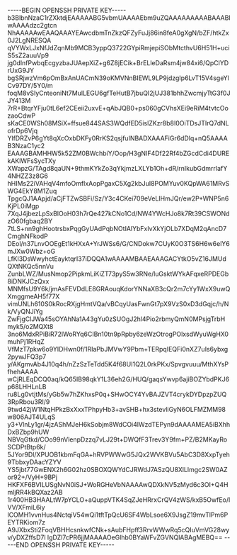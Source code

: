 -----BEGIN OPENSSH PRIVATE KEY-----
b3BlbnNzaC1rZXktdjEAAAAABG5vbmUAAAAEbm9uZQAAAAAAAAABAAABlwAAAAdzc2gtcn
NhAAAAAwEAAQAAAYEAwcdbmTnZkzQFZyFuJj86in8feA0gXgN/bZF/htkZx0J2LgNRESQA
qVYWxLJxNfJdZqnMb9MCB3yppQ3722GYpiRmjepiSObMtcthvU6H51H+uciS5sZ2auuVp9
jg0dlnfPwbqEcgyzbaJUAepXiZ+g6Z8jECik+BrELleDaRsm4jw84xi6/QpClYDrUxG9JY
bgSRjwzVm6pOmBxAnUACmN39oKMVNnBIEWL9LP9jdzgIp6LvT15V4sgeYlCv97DY/5Y0/m
foqM8vSIyCnteoniNt7MulLEGU6gfTeHutB7jbuQI2jUJ381bhhZwcmjyTtG3f0JJY413M
7rR+BtqrYFju0tL6ef2CEeii2uxvE+qAbJQB0+ps060gCVhsXEi9eRiM4tvtcOozaoCdwP
sKaCE0WSh08MSiX+ffsue844SAS3WQdfED5islZKzr8b8I0OiTDsJTIrQ7dNLofrDp6Vjq
YlfDRZvP6gYt8qXcOxbDKFy0RrKS2qsjfuINBADXAAAFiGr6dDlq+nQ5AAAAB3NzaC1yc2
EAAAGBAMHHW5k52ZM0BWchbiY/Oop/H3gNIF4Df22Rf4bZGcdCdi4DUREkAKlWFsSycTXy
XWapzG/TAgd8qaUN+9thmKYkZo3qYkjmzLXLYb1Oh+dR/rnIkubGdmrrlafY4NHZZ3z8G6
hHIMs22iVAHqV4mfoOmfIxAopPgaxC5Xg2kbJuI8POMYuv0KQpWA61MRvSWG4EkY8M1Zuq
TpgcQJ1AApjd/aCjFTZwSBFi/Sz/Y3c4CKei709eVeLIHmJQr/ew2P+WNP5n6KjPL0iMgp
7XqJ4jbezLpSxBlOoH03h7rQe427kCNo1Cd/NW4YWcHJo8k7Rt39CSWONdzO60fgbaq2BY
7tLS+nn9ghHootrsbxPqgGyUAdPqbNOtIAlYbFxIvXkYjOLb7XDqM2qAncD7CmghNFkodP
DEol/n37LnvOOEgEt1kHXxA+YrJWSs6/G/CNDokw7CUyK0O3TS6H6w6elY6mJXw0Wbz+oG
LfKl3DsWwyhctEayktqrI37iDQQA1wAAAAMBAAEAAAGACYtkO5vZ16JMUdQXtNKQc5nnVu
ZunbLWZ/MusNmop2PipkmLiKiZT73pyS5w3RNe/luGsktWYkAFqxeRPDEGb8iDNKJCzQxx
MNMfsU9Y6k/jmAsFEVDdLE8GRAouqKdorYNNaXB3cQr2m7cYy1WxX9uwQXmggmeAH5f77X
vimUNLh610S0kRocRXjgHmtVQa/vBCqyUasFwnGt7pX9VzS0xD3dGqjc/h/Nk/VyQNJiYg
ZwFjgClJWa45sOYAhNa1A43gYu0zSUOgJ2hl4Pio2rbmyQmN0MPsjgTrbHmyk5/o2MQXt8
3no6MdxRPiBiR72lWoRYq6CIBn10tn9pRpby6zeWzOtrogPOlxsdWyuWgHX0muhPj1RHqZ
VfMzT7pkw6o9YIDHwn0f/1RIaPbJMVwY9Pbm+TERpqIEQFi0nXZ7uIs6ybxg2pywJFQ3p7
y/AKgmvAb4J10q4h/nZzSzTeTdd5K4f68UI1Q2L0rkPKx/Spvgvuuu/MthXYsPfhehAAAA
wCjRLEqDCQ0aq/kQ65IB98qkY1L36eh2G/HUQ/gaqsYwvp6ajiBOZYbdPKJ6p68LHHLnLB
ru8Lg0vtjtMs/yGb5w7hZKhxsP0q+SHwOCY4YvBAJZVT4crykDYDpzpZUQ3RpRbou3RI/9
9twd42jW1NtqHPkzBxXxxTPhpyHb3+avSHB+hx3stevliGyN6OLFMZMM98w806AJT4ULqS
y3+VlnLy1gr/4jzAShMJeH6kSobjm8WdCOi4lWzdTEPyn9dAAAAMEA5iBXhhDxBZbp9hUW
NBVqGtkd/COo99nVlenpDzzq7vLJ29t+DWQfF3Trev3Y9fm+PZ/B2MKayRoSCDPtBtp6k/
5JYor9Dl/XPUOB1kbmFqGA+hRVPWWwG5JQx2WVKBVu5AbC3D8XxpTyeh9TbbxyDAacYZYV
YS5jbt77GwENX2h6G02hz0SBOXQWYdCJRWdJ7ASzQU8XlLlmgc2SW0AZor92+/VyH+9BPj
HKFXF6BVILUSgNvN0iSJ+WoRGHeVbNAAAAwQDXkNV5zMyd6c3OI+Q4HmljRR4kBQXaz2AB
1r400HB3HAALtW7pYCLO+aQuppVTK4SqZJeHRrxCrQV4zWS/kxB5OwfEo/lVV/XFmiL6iy
lCOMH1vvnHus4NctqiV54wQi1tftTpQcU6SF4WbLsoe6X9JsgZ19mvTlPm6PEYTRKiom7z
A9JXbxSti2FoqVBHHcsnkwfCNk+sAubFHpff3RrvWWwRq5cQIuVmVG28wyv/yDXZffsD7l
lgDZl7cPR6jjMAAAAOeGlhb0BYaWFvZGVNQlABAgMEBQ==
-----END OPENSSH PRIVATE KEY-----
